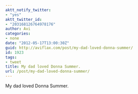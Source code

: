 ```yaml
---
aktt_notify_twitter:
- "yes"
aktt_twitter_id:
- "203168126764978176"
author: Avi
categories:
- none
date: "2012-05-17T13:00:30Z"
guid: http://aviflax.com/post/my-dad-loved-donna-summer/
id: 1923
tags:
- tweet
title: My dad loved Donna Summer.
url: /post/my-dad-loved-donna-summer/
---
```

My dad loved Donna Summer.